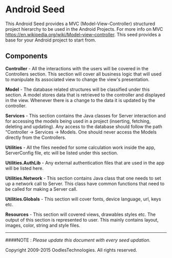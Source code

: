 Android Seed
==========

This Android Seed provides a MVC (Model-View-Controller) structured project hierarchy to be used in the Android Projects.
For more info on MVC https://en.wikipedia.org/wiki/Model–view–controller.
This seed provides a base for your Android project to start from.

## Components

**Controller** - All the interactions with the users will be covered in the Controllers section. This section will cover all business logic that will used to manipulate its associated view to change the view's presentation.

**Model** - The database related structures will be classified under this section. A model stores data that is retrieved to the controller and displayed in the view. Whenever there is a change to the data it is updated by the controller.

**Services** - This section contains the Java classes for Server interaction and for accessing the models being used in a project (inserting, fetching, deleting and updating). Any access to the database should follow the path “Controller -> Services -> Models. One should never access the Models directly from the Controllers.

**Utilities** - All the files needed for some calculation work inside the app, ServerConfig file, etc will be listed under this section.

**Utilities.AuthLib** - Any external authentication files that are used in the app will be listed here.

**Utilities.Network** - This section contains Java class that one needs to set up a network call to Server. This class have common functions that need to be called for making a Server call.

**Utilities.Globals** - This section will cover fonts, device language, url, keys etc.

**Resources** - This section will covered views, drawables styles etc. The output of this section is represented to user. This mainly contains layout, images, color, string and style files.

__________________________________________________________________________
####NOTE : *Please update this document with every seed updation.*


Copyright 2009-2015 OodlesTechnologies. All rights reserved.